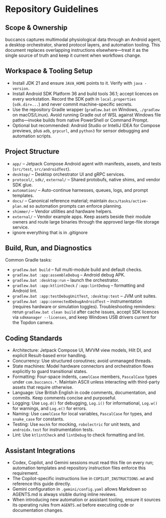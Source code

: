 # Repository Guidelines

## Scope & Ownership

buccancs captures multimodal physiological data through an Android agent, a desktop orchestrator,
shared protocol layers, and automation tooling. This document replaces overlapping instructions
elsewhere—treat it as the single source of truth and keep it current when workflows change.

## Workspace & Tooling Setup

- Install JDK 21 and ensure `JAVA_HOME` points to it. Verify with `java -version`.
- Install Android SDK Platform 36 and build tools 36.1; accept licences on every workstation. Record
  the SDK path in `local.properties` (`sdk.dir=...`) and never commit machine-specific secrets.
- Use the repository Gradle wrapper (`gradlew.bat` on Windows, `./gradlew` on macOS/Linux). Avoid
  running Gradle out of WSL against Windows file paths—invoke builds from native PowerShell or
  Command Prompt.
- Optional but recommended: Android Studio or IntelliJ IDEA for Compose previews, plus `adb`,
  `grpcurl`, and `python3` for sensor debugging and automation scripts.

## Project Structure

- `app/` – Jetpack Compose Android agent with manifests, assets, and tests (`src/test`,
  `src/androidTest`).
- `desktop/` – Desktop orchestrator UI and gRPC services.
- `protocol/`, `sdk/`, `external/` – Shared protobufs, native shims, and vendor SDK glue.
- `automation/` – Auto-continue harnesses, queues, logs, and prompt templates.
- `docs/` – Canonical reference material; maintain `docs/tasks/active-plan.md` so automation prompts
  can enforce planning.
- `shimmer/` – Vendor utilities and hardware helpers.
- `external/` – Vendor example apps.
  Keep assets beside their module owners and route large binaries through the approved large-file
  storage service.
- ignore everything that is in .gitignore

## Build, Run, and Diagnostics

Common Gradle tasks:

- `gradlew.bat build` – full multi-module build and default checks.
- `gradlew.bat :app:assembleDebug` – Android debug APK.
- `gradlew.bat :desktop:run` – launch the orchestrator.
- `gradlew.bat :app:ktlintCheck` / `:app:lintDebug` – formatting and Android lint.
- `gradlew.bat :app:testDebugUnitTest`, `:desktop:test` – JVM unit suites.
- `gradlew.bat :app:connectedDebugAndroidTest` – instrumentation (requires hardware or simulation
  toggles).
  Troubleshooting reminders: rerun `gradlew.bat clean build` after cache issues, accept SDK licences
  via `sdkmanager --licenses`, and keep Windows USB drivers current for the Topdon camera.

## Coding Standards

- Architecture: Jetpack Compose UI, MVVM view models, Hilt DI, and explicit Result-based error
  handling.
- Concurrency: Use structured coroutines; avoid unmanaged threads.
- State machines: Model hardware connectors and orchestration flows explicitly to guard transitional
  states.
- Formatting: Four-space indents, `camelCase` members, `PascalCase` types under `com.buccancs.*`.
  Maintain ASCII unless interacting with third-party assets that require otherwise.
- Language: Use British English in code comments, documentation, and commits. Keep comments concise
  and purposeful.
- Logging: Use `Log.d()` for debugging, `Log.i()` for informational, `Log.w()` for warnings, and
  `Log.e()` for errors.
- Naming: Use `camelCase` for local variables, `PascalCase` for types, and `snake_case` for
  constants.
- Testing: Use `mockk` for mocking, `robolectric` for unit tests, and `androidx.test` for
  instrumentation tests.
- Lint: Use `ktlintCheck` and `lintDebug` to check formatting and lint.

## Assistant Integrations

- Codex, Copilot, and Gemini sessions must read this file on every run; automation templates and
  repository instruction files enforce this requirement.
- The Copilot-specific instructions live in `COPILOT_INSTRUCTIONS.md` and reference this guide
  directly.
- Gemini configuration in `.gemini/config.yaml` allows Markdown so AGENTS.md is always visible
  during inline reviews.
- When introducing new automation or assistant tooling, ensure it sources its operating rules from
  `AGENTS.md` before executing code or documentation changes.
